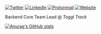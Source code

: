 [![Twitter](https://img.shields.io/badge/@xn3cr0nx-blue?style=flat-square&logo=twitter)](https://twitter.com/xn3cr0nx)
[![LinkedIn](https://img.shields.io/badge/Patrick-blue?style=flat-square&logo=linkedin)](https://www.linkedin.com/in/patrickjusic/)
[![Protonmail](https://img.shields.io/badge/-ProtonMail-blueviolet?style=flat&logo=protonmail&logoColor=white)](mailto://patrick.jusic@protonmail.com)
[![Website](https://img.shields.io/badge/patrickjusic.com-green?style=flat-square)](https://patrickjusic.com)

Backend Core Team Lead @ *Toggl Track*

[![Anurag's GitHub stats](https://github-readme-stats.vercel.app/api?username=xn3cr0nx&theme=tokyonight&count_private=true)](https://github.com/anuraghazra/github-readme-stats)
